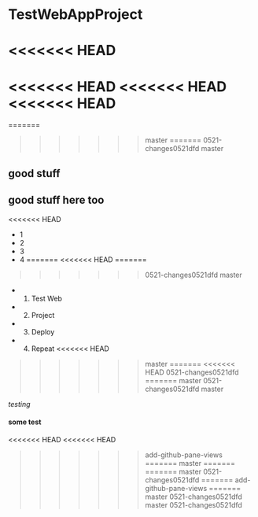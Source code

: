 # TestWebAppProject
<<<<<<< HEAD
=======
<<<<<<< HEAD
<<<<<<< HEAD
<<<<<<< HEAD
=======
=======
>>>>>>> master
=======
>>>>>>> 0521-changes0521dfd
>>>>>>> master

## good stuff

## good stuff here too

<<<<<<< HEAD
- 1
- 2
- 3
- 4
=======
<<<<<<< HEAD
=======
>>>>>>> 0521-changes0521dfd
>>>>>>> master
- 1. Test Web
- 2. Project
- 3. Deploy
- 4. Repeat
<<<<<<< HEAD
>>>>>>> master
=======
<<<<<<< HEAD
>>>>>>> 0521-changes0521dfd
=======
>>>>>>> master
>>>>>>> 0521-changes0521dfd
>>>>>>> master

_testing_

#### some test
<<<<<<< HEAD
<<<<<<< HEAD
>>>>>>> add-github-pane-views
=======
>>>>>>> master
=======
=======
>>>>>>> master
>>>>>>> 0521-changes0521dfd
=======
>>>>>>> add-github-pane-views
=======
>>>>>>> master
>>>>>>> 0521-changes0521dfd
>>>>>>> master
>>>>>>> 0521-changes0521dfd
